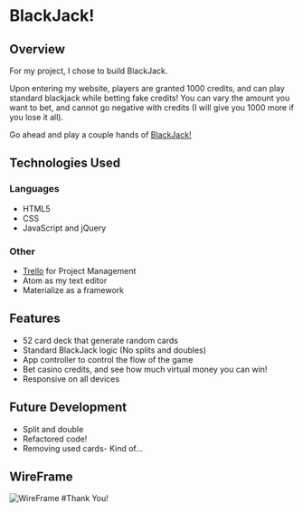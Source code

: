 # BlackJack!

## Overview
For my project, I chose to build BlackJack.

Upon entering my website, players are granted 1000 credits, and can play standard blackjack while betting fake credits! You can vary the amount you want to bet, and cannot go negative with credits (I will give you 1000 more if you lose it all).

Go ahead and play a couple hands of [BlackJack!](http://burns-blackjack.bitballoon.com/)

## Technologies Used
### Languages
* HTML5
* CSS
* JavaScript and jQuery
### Other
* [Trello](https://trello.com/b/cPZe2mvV/project-1) for Project Management
* Atom as my text editor
* Materialize as a framework

## Features
* 52 card deck that generate random cards
* Standard BlackJack logic (No splits and doubles)  
* App controller to control the flow of the game
* Bet casino credits, and see how much virtual money you can win!
* Responsive on all devices

## Future Development
* Split and double
* Refactored code! 
* Removing used cards- Kind of...

## WireFrame
![WireFrame](/public/images/Project1WireFrame)
#Thank You!
